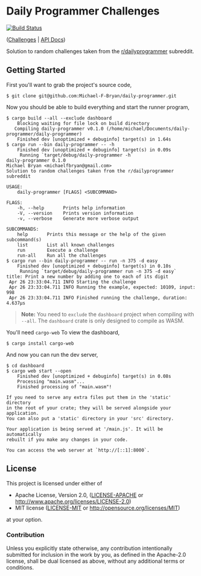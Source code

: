 # Daily Programmer Challenges

[![Build Status](https://travis-ci.com/Michael-F-Bryan/daily-programmer.svg?branch=master)](https://travis-ci.com/Michael-F-Bryan/daily-programmer)

([Challenges] | [API Docs])

Solution to random challenges taken from the [r/dailyprogrammer][reddit]
subreddit.

## Getting Started

First you'll want to grab the project's source code,

```console
$ git clone git@github.com:Michael-F-Bryan/daily-programmer.git
```

Now you should be able to build everything and start the runner program,

```console
$ cargo build --all --exclude dashboard
    Blocking waiting for file lock on build directory
   Compiling daily-programmer v0.1.0 (/home/michael/Documents/daily-programmer/daily-programmer)
    Finished dev [unoptimized + debuginfo] target(s) in 1.64s
$ cargo run --bin daily-programmer -- -h
    Finished dev [unoptimized + debuginfo] target(s) in 0.09s
     Running `target/debug/daily-programmer -h`
daily-programmer 0.1.0
Michael Bryan <michaelfbryan@gmail.com>
Solution to random challenges taken from the r/dailyprogrammer subreddit

USAGE:
    daily-programmer [FLAGS] <SUBCOMMAND>

FLAGS:
    -h, --help       Prints help information
    -V, --version    Prints version information
    -v, --verbose    Generate more verbose output

SUBCOMMANDS:
    help       Prints this message or the help of the given subcommand(s)
    list       List all known challenges
    run        Execute a challenge
    run-all    Run all the challenges
$ cargo run --bin daily-programmer -- run -n 375 -d easy
    Finished dev [unoptimized + debuginfo] target(s) in 0.10s
     Running `target/debug/daily-programmer run -n 375 -d easy`
title: Print a new number by adding one to each of its digit
 Apr 26 23:33:04.711 INFO Starting the challenge
 Apr 26 23:33:04.711 INFO Running the example, expected: 10109, input: 998
 Apr 26 23:33:04.711 INFO Finished running the challenge, duration: 4.637µs
```

> **Note:** You need to `exclude` the `dashboard` project when compiling with
> `--all`. The `dashboard` crate is only designed to compile as WASM.

You'll need `cargo-web` To view the dashboard,

```console
$ cargo install cargo-web
```

And now you can run the dev server,

```console
$ cd dashboard
$ cargo web start --open
    Finished dev [unoptimized + debuginfo] target(s) in 0.08s
    Processing "main.wasm"...
    Finished processing of "main.wasm"!

If you need to serve any extra files put them in the 'static' directory
in the root of your crate; they will be served alongside your application.
You can also put a 'static' directory in your 'src' directory.

Your application is being served at '/main.js'. It will be automatically
rebuilt if you make any changes in your code.

You can access the web server at `http://[::1]:8000`.
```

## License

This project is licensed under either of

 * Apache License, Version 2.0, ([LICENSE-APACHE](LICENSE-APACHE) or
   http://www.apache.org/licenses/LICENSE-2.0)
 * MIT license ([LICENSE-MIT](LICENSE-MIT) or
   http://opensource.org/licenses/MIT)

at your option.

### Contribution

Unless you explicitly state otherwise, any contribution intentionally
submitted for inclusion in the work by you, as defined in the Apache-2.0
license, shall be dual licensed as above, without any additional terms or
conditions.

[reddit]: https://www.reddit.com/r/dailyprogrammer/
[API Docs]: https://michael-f-bryan.github.io/daily-programmer/crate-docs/
[Challenges]: https://michael-f-bryan.github.io/daily-programmer/dashboard/

